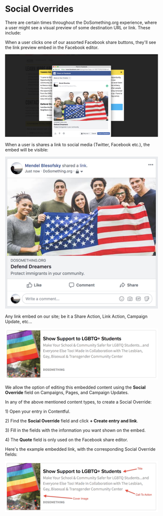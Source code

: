 # Social Overrides

There are certain times throughout the DoSomething.org experience, where a user might see a visual preview of some destination URL or link. These include:

When a user clicks one of our assorted Facebook share buttons, they'll see the link preview embed in the Facebook editor.

![Facebook Share Editor](../.gitbook/assets/facebook-share-editor.png)

When a user is shares a link to social media (Twitter, Facebook etc.), the embed will be visible:

![Facebook Share Editor](../.gitbook/assets/facebook-share-example.png)

Any link embed on our site; be it a Share Action, Link Action, Campaign Update, etc...

![Social Override](../.gitbook/assets/social-override-example.png)

We allow the option of editing this embedded content using the **Social Override** field on Campaigns, Pages, and Campaign Updates.

In any of the above mentioned content types, to create a Social Override:

1\) Open your entry in Contentful.

2\) Find the **Social Override** field and click **+ Create entry and link**.

3\) Fill in the fields with the information you want shown on the embed.

4\) The **Quote** field is only used on the Facebook share editor.

Here's the example embedded link, with the corresponding Social Override fields:

![Social Override](../.gitbook/assets/social-override-example-arrows.png)

